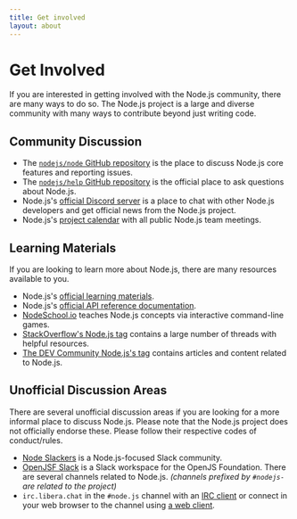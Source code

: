 ```yaml
---
title: Get involved
layout: about
---
```


# Get Involved

If you are interested in getting involved with the Node.js community, there are many ways to do so. The Node.js project is a large and diverse community with many ways to contribute beyond just writing code.

## Community Discussion

- The [`nodejs/node` GitHub repository](https://github.com/nodejs/node/issues) is the place to discuss Node.js core features and reporting issues.
- The [`nodejs/help` GitHub repository](https://github.com/nodejs/help/issues) is the official place to ask questions about Node.js.
- Node.js's [official Discord server](/discord) is a place to chat with other Node.js developers and get official news from the Node.js project.
- Node.js's [project calendar](https://nodejs.org/calendar) with all public Node.js team meetings.

## Learning Materials

If you are looking to learn more about Node.js, there are many resources available to you.

- Node.js's [official learning materials](https://nodejs.org/en/learn/).
- Node.js's [official API reference documentation](https://nodejs.org/api/).
- [NodeSchool.io](https://nodeschool.io/) teaches Node.js concepts via interactive command-line games.
- [StackOverflow's Node.js tag](https://stackoverflow.com/questions/tagged/node.js) contains a large number of threads with helpful resources.
- [The DEV Community Node.js's tag](https://dev.to/t/node) contains articles and content related to Node.js.

## Unofficial Discussion Areas

There are several unofficial discussion areas if you are looking for a more informal place to discuss Node.js.
Please note that the Node.js project does not officially endorse these. Please follow their respective codes of conduct/rules.

- [Node Slackers](https://www.nodeslackers.com/) is a Node.js-focused Slack community.
- [OpenJSF Slack](https://slack-invite.openjsf.org/) is a Slack workspace for the OpenJS Foundation. There are several channels related to Node.js. _(channels prefixed by `#nodejs-` are related to the project)_
- `irc.libera.chat` in the `#node.js` channel with an [IRC client](https://en.wikipedia.org/wiki/Comparison_of_Internet_Relay_Chat_clients) or connect in your web browser to the channel using [a web client](https://kiwiirc.com/nextclient/).
